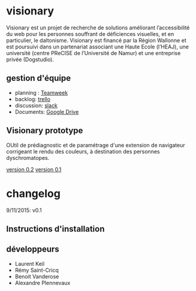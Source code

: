 # visionary
Visionary est un projet de recherche de solutions améliorant l’accessibilité du web pour les personnes souffrant de déficiences visuelles, et en particulier, le daltonisme.  Visionary est financé par la Région Wallonne et est poursuivi dans un partenariat associant une Haute Ecole (l’HEAJ), une université (centre PReCISE de l’Université de Namur) et une entreprise privée (Dogstudio). 

## gestion d'équipe
- planning : [Teamweek](https://app.teamweek.com/#timeline)
- backlog: [trello](https://trello.com/b/yaTQVddl/visionary)
- discussion: [slack](https://visionary-heaj.slack.com) 
- Documents: [Google Drive](https://drive.google.com/drive/u/0/folders/0BxEweVeh8HjjZGFJZzNFd3hvdG8)

## Visionary prototype
OUtil de prédiagnostic et de paramétrage d'une extension de navigateur corrigeant le rendu des couleurs, à destination des personnes dyschromatopes.

[version 0.2](http://visionary-test.meteor.com/)
[version 0.1](http://visionaryv1.meteor.com/)

# changelog

9/11/2015: v0.1

## Instructions d'installation

## développeurs
- Laurent Keil
- Rémy Saint-Cricq
- Benoit Vanderose
- Alexandre Plennevaux
